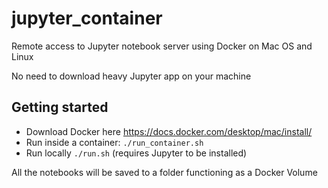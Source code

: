 # jupyter_container
Remote access to Jupyter notebook server using Docker on Mac OS and Linux

No need to download heavy Jupyter app on your machine

## Getting started

* Download Docker here https://docs.docker.com/desktop/mac/install/
* Run inside a container: ```./run_container.sh```
* Run locally ```./run.sh``` (requires Jupyter to be installed)

All the notebooks will be saved to a folder functioning as a Docker Volume
